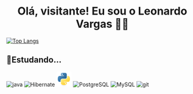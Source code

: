 <h1 align="center">Olá, visitante! Eu sou o Leonardo Vargas 👋👋</h1>


[![Top Langs](https://github-readme-stats.vercel.app/api/top-langs/?username=leonardo-vargas-de-paula&layout=compact)](https://github.com/leonardo-vargas-de-paula/github-readme-stats)


## 📝Estudando...
<p align="left"> <img src="https://www.vectorlogo.zone/logos/java/java-icon.svg" alt="java" width="40" height="40"/> </a> 
<img src="https://www.vectorlogo.zone/logos/hibernate/hibernate-icon.svg" alt="Hibernate" width="40" height="40"/> </a>
<img src="https://raw.githubusercontent.com/devicons/devicon/master/icons/python/python-original.svg" alt="python" width="40" height="40"/> </a> 
<img src="https://www.vectorlogo.zone/logos/postgresql/postgresql-icon.svg" alt="PostgreSQL" width="40" height="40"/></a>
<img src="https://www.vectorlogo.zone/logos/mysql/mysql-icon.svg" alt="MySQL" width="40" height="40"/></a>
<img src="https://www.vectorlogo.zone/logos/git-scm/git-scm-icon.svg" alt="git" width="40" height="40"/> </a></p>
